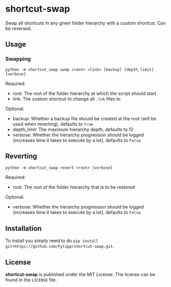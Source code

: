 # shortcut-swap
Swap all shortcuts in any given folder hierarchy with a custom shortcut. Can be reversed.

## Usage
### Swapping
`python -m shortcut_swap swap <root> <link> [backup] [depth_limit] [verbose]`

Required:
- root: The root of the folder hierarchy at which the script should start
- link: The custom shortcut to change all `.lnk` files to

Optional:
- backup: Whether a backup file should be created at the root (will be used when reverting), defaults to `True`
- depth_limit: The maximum hierarchy depth, defaults to 12
- verbose: Whether the hierarchy progression should be logged (increases time it takes to execute by a lot), defaults to `False`

## Reverting
`python -m shortcut_swap revert <root> [verbose]`

Required:
- root: The root of the folder hierarchy that is to be restored

Optional:
- verbose: Whether the hierarchy progression should be logged (increases time it takes to execute by a lot), defaults to `False`

## Installation
To install you simply need to do `pip install git+https://github.com/Fylipp/shortcut-swap.git`.

## License
**shortcut-swap** is published under the MIT License. The license can be found in the `LICENSE` file.

